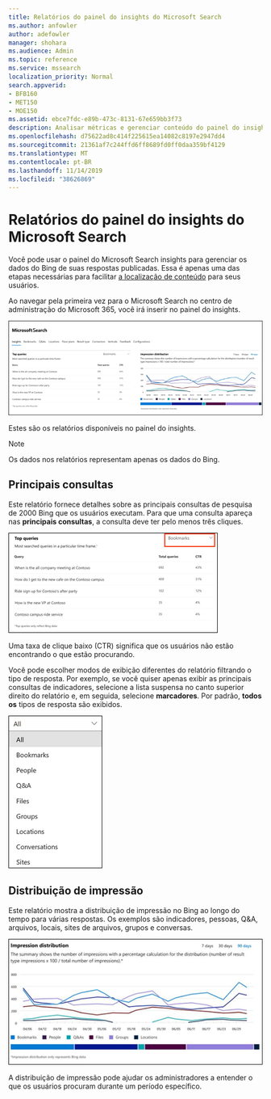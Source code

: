 ```yaml
---
title: Relatórios do painel do insights do Microsoft Search
ms.author: anfowler
author: adefowler
manager: shohara
ms.audience: Admin
ms.topic: reference
ms.service: mssearch
localization_priority: Normal
search.appverid:
- BFB160
- MET150
- MOE150
ms.assetid: ebce7fdc-e89b-473c-8131-67e659bb3f73
description: Analisar métricas e gerenciar conteúdo do painel do insights no Microsoft Search
ms.openlocfilehash: d75622ad8c414f225615ea14082c8197e2947dd4
ms.sourcegitcommit: 21361af7c244ffd6ff8689fd0ff0daa359bf4129
ms.translationtype: MT
ms.contentlocale: pt-BR
ms.lasthandoff: 11/14/2019
ms.locfileid: "38626869"
---
```

# <a name="microsoft-search-insights-dashboard-reports"></a>Relatórios do painel do insights do Microsoft Search

Você pode usar o painel do Microsoft Search insights para gerenciar os dados do Bing de suas respostas publicadas. Essa é apenas uma das etapas necessárias para facilitar [a localização de conteúdo](make-content-easy-to-find.md) para seus usuários.

Ao navegar pela primeira vez para o Microsoft Search no centro de administração do Microsoft 365, você irá inserir no painel do insights.

![Insights-Dashboard. png](media/Insights-dashboard.png)

Estes são os relatórios disponíveis no painel do insights.

> [!NOTE]
> Os dados nos relatórios representam apenas os dados do Bing.

## <a name="top-queries"></a>Principais consultas

Este relatório fornece detalhes sobre as principais consultas de pesquisa de 2000 Bing que os usuários executam. Para que uma consulta apareça nas **principais consultas**, a consulta deve ter pelo menos três cliques.

![Relatório de principais consultas com cabeçalhos de tabela: consulta, total de consultas e taxa de cliques.](media/Insights-topqueries.png)

Uma taxa de clique baixo (CTR) significa que os usuários não estão encontrando o que estão procurando.

Você pode escolher modos de exibição diferentes do relatório filtrando o tipo de resposta. Por exemplo, se você quiser apenas exibir as principais consultas de indicadores, selecione a lista suspensa no canto superior direito do relatório e, em seguida, selecione **marcadores**. Por padrão, **todos os** tipos de resposta são exibidos.

![Filtrar o relatório de principais consultas por indicadores, pessoas, Q&A, arquivos, grupos, locais, conversas e sites](media/Insights-topqueries-dropdown.png)

## <a name="impression-distribution"></a>Distribuição de impressão

Este relatório mostra a distribuição de impressão no Bing ao longo do tempo para várias respostas. Os exemplos são indicadores, pessoas, Q&A, arquivos, locais, sites de arquivos, grupos e conversas. 

![Relatórios de impressões com 90 dias selecionados como o período de tempo.](media/Insights-impressions.png)

A distribuição de impressão pode ajudar os administradores a entender o que os usuários procuram durante um período específico.
